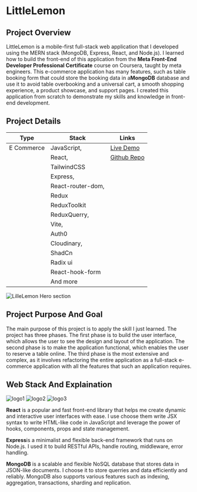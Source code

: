 <main className="w-full h-full min-h-screen flex justify-center">
<div className="prose prose-tr:border-none">

# LittleLemon

## Project Overview

LittleLemon is a mobile-first full-stack web application that I developed using the MERN stack (MongoDB, Express, React, and Node.js). I learned how to build the front-end of this application from the **Meta Front-End Developer Professional Certificate** course on Coursera, taught by meta engineers. This e-commerce application has many features, such as table booking form that could store the booking data in a**MongoDB** database and use it to avoid table overbooking and a universal cart, a smooth shopping experience, a product showcase, and support pages. I created this application from scratch to demonstrate my skills and knowledge in front-end development.

## Project Details

| Type       | Stack             | Links                                                        |
| ---------- | ----------------- | ------------------------------------------------------------ |
| E Commerce | JavaScript,       | [Live Demo](https://littlelemon-sham.vercel.app)             |
|            | React,            | [Github Repo](https://github.com/EHTISHAM-Afzal/LittleLemon) |
|            | TailwindCSS       |                                                              |
|            | Express,          |                                                              |
|            | React-router-dom, |                                                              |
|            | Redux             |                                                              |
|            | ReduxToolkit      |                                                              |
|            | ReduxQuerry,      |                                                              |
|            | Vite,             |                                                              |
|            | Auth0             |                                                              |
|            | Cloudinary,       |                                                              |
|            | ShadCn            |                                                              |
|            | Radix ui          |                                                              |
|            | React-hook-form   |                                                              |
|            | And more          |                                                              |

![LilleLemon Hero section](/LettleLemonHero700px.jpg)

## Project Purpose And Goal

The main purpose of this project is to apply the skill I just learned. The project has three phases. The first phase is to build the user interface, which allows the user to see the design and layout of the application. The second phase is to make the application functional, which enables the user to reserve a table online. The third phase is the most extensive and complex, as it involves refactoring the entire application as a full-stack e-commerce application with all the features that such an application requires.

## Web Stack And Explaination

![logo1](/logo1.png) ![logo2](/logo2.png) ![logo3](/logo3.png)

**React** is a popular and fast front-end library that helps me create dynamic and interactive user interfaces with ease. I use choose them write JSX syntax to write HTML-like code in JavaScript and leverage the power of hooks, components, props and state management.

**Express**is a minimalist and flexible back-end framework that runs on Node.js. I used it to build RESTful APIs, handle routing, middleware, error handling.

**MongoDB** is a scalable and flexible NoSQL database that stores data in JSON-like documents. I choose it to store querries and data efficiently and reliably. MongoDB also supports various features such as indexing, aggregation, transactions, sharding and replication.

</div>
</main>
